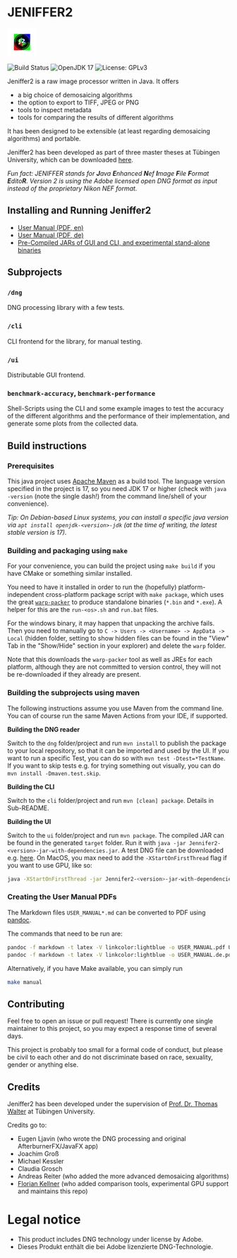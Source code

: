 # JENIFFER2

![Jeniffer2 Logo](jeniffer2-logo.png)

![Build Status](https://github.com/fkellner/jeniffer2/actions/workflows/publish.yml/badge.svg) ![OpenJDK 17](https://badgen.net/static/OpenJDK/17/green?icon=github) ![License: GPLv3](https://badgen.net/static/License/GPLv3/green?icon=github)

Jeniffer2 is a raw image processor written in Java. It offers
- a big choice of demosaicing algorithms
- the option to export to TIFF, JPEG or PNG
- tools to inspect metadata
- tools for comparing the results of different algorithms

It has been designed to be extensible (at least regarding demosaicing algorithms)
and portable. 

Jeniffer2 has been developed as part of three master theses at 
Tübingen University, which can be downloaded [here](https://github.com/fkellner/jeniffer2-theses).

_Fun fact: JENIFFER stands for **J**ava **E**nhanced **N**ef **I**mage **F**ile **F**ormat **E**dito**R**. Version 2 is using the Adobe licensed open DNG format as input instead of the proprietary Nikon NEF format._

## Installing and Running Jeniffer2

- [User Manual (PDF, en)](https://github.com/fkellner/jeniffer2/releases/download/latest/USER_MANUAL.pdf)
- [User Manual (PDF, de)](https://github.com/fkellner/jeniffer2/releases/download/latest/USER_MANUAL.de.pdf)
- [Pre-Compiled JARs of GUI and CLI, and experimental stand-alone binaries](https://github.com/fkellner/jeniffer2/releases/tag/latest)

## Subprojects

### `/dng`

DNG processing library with a few tests.

### `/cli`

CLI frontend for the library, for manual testing.

### `/ui`

Distributable GUI frontend. 

### `benchmark-accuracy`, `benchmark-performance`

Shell-Scripts using the CLI and some example images to test the accuracy of the different algorithms
and the performance of their implementation, and generate some plots from the collected data.

## Build instructions

### Prerequisites

This java project uses [Apache Maven](https://maven.apache.org) as a build tool.
The language version specified in the project is 17, so you need JDK 17 or higher
(check with `java -version` (note the single dash!) from the command line/shell
of your convenience).

_Tip: On Debian-based Linux systems, you can install a specific java version via `apt install openjdk-<version>-jdk` (at the time of writing, the latest stable version is 17)._

### Building and packaging using `make`

For your convenience, you can build the project using `make build` if you have CMake or something similar installed.

You need to have it installed in order to run the (hopefully) platform-independent cross-platform
package script with `make package`, which uses the great [`warp-packer`](https://github.com/fintermobilityas/warp#quickstart-with-java) to produce standalone binaries (`*.bin` and `*.exe`). A helper for this are the `run-<os>.sh` and `run.bat` files.

For the windows binary, it may happen that unpacking the archive fails. Then you need to manually go to `C -> Users -> <Username> -> AppData -> Local` (hidden folder, setting to show hidden files can be found in the "View" Tab in the "Show/Hide" section in your explorer) and delete the `warp` folder.

Note that this downloads the `warp-packer` tool as well as JREs for each platform, although they are not committed to version control, they will not be re-downloaded if they already are present.

### Building the subprojects using maven

The following instructions assume you use Maven from the command line. You can
of course run the same Maven Actions from your IDE, if supported.

**Building the DNG reader**

Switch to the `dng` folder/project and run `mvn install` to publish the package to your local repository, so that it
can be imported and used by the UI. If you want to run a specific Test, you can do so with `mvn test -Dtest=*TestName`.
If you want to skip tests e.g. for trying something out visually, you can do `mvn install -Dmaven.test.skip`.

**Building the CLI**

Switch to the `cli` folder/project and run `mvn [clean] package`.
Details in Sub-README.

**Building the UI**

Switch to the `ui` folder/project and run `mvn package`. The compiled JAR can be
found in the generated `target` folder.
Run it with `java -jar Jennifer2-<version>-jar-with-dependencies.jar`. A test
DNG file can be downloaded e.g.
[here](https://www.vesta.uni-tuebingen.de/webfoto/20212/Bild20212_01.dng).
On MacOS, you max need to add the `-XStartOnFirstThread` flag if you want to use GPU, like so:
```sh
java -XStartOnFirstThread -jar Jennifer2-<version>-jar-with-dependencies.jar
```

### Creating the User Manual PDFs

The Markdown files `USER_MANUAL*.md` can be converted to PDF using [pandoc](https://pandoc.org/).

The commands that need to be run are:
```sh
pandoc -f markdown -t latex -V linkcolor:lightblue -o USER_MANUAL.pdf USER_MANUAL.md
pandoc -f markdown -t latex -V linkcolor:lightblue -o USER_MANUAL.de.pdf USER_MANUAL.de.md
```
Alternatively, if you have Make available, you can simply run
```sh
make manual
```

## Contributing

Feel free to open an issue or pull request! There is currently one
single maintainer to this project, so you may expect a response time
of several days. 

This project is probably too small for a formal 
code of conduct, but please be civil to each other and do not discriminate based
on race, sexuality, gender or anything else. 

## Credits

Jeniffer2 has been developed under the supervision of [Prof. Dr. Thomas Walter](https://uni-tuebingen.de/fakultaeten/mathematisch-naturwissenschaftliche-fakultaet/fachbereiche/informatik/lehrstuehle/informationsdienste/team/thomas-walter/) at Tübingen University.

Credits go to:

- Eugen Ljavin (who wrote the DNG processing and original AfterburnerFX/JavaFX app)
- Joachim Groß
- Michael Kessler
- Claudia Grosch
- Andreas Reiter (who added the more advanced demosaicing algorithms)
- [Florian Kellner](https://github.com/fkellner) (who added comparison tools, experimental GPU support and maintains this repo)

# Legal notice

* This product includes DNG technology under license by Adobe.
* Dieses Produkt enthält die bei Adobe lizenzierte DNG-Technologie.
